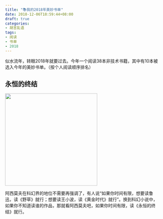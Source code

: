 ```yaml
---
title: "📚我的2018年美妙书单"
date: 2018-12-06T18:59:44+08:00
draft: true
categories:
- 胡言乱语
tags:
- 阅读
- 书单
- 2018
---
```


似水流年，转眼2018年就要过去。今年一个阅读38本非技术书籍，其中有10本被选入今年的美妙书单。（按个人阅读顺序排名）

<!--more-->

## 永恒的终结
<img src="//hesay-me-1251211798.file.myqcloud.com/img/the-wonderful-book-list-for-my-2018/s29555070.jpg" width = "300"/>

阿西莫夫在科幻界的地位不需要再强调了，有人说“如果你时间有限，想要读鲁迅，读《野草》就行；想要读王小波，读《黄金时代》就行”。换到科幻小说中，如果你不知道读谁的作品，那就看阿西莫夫吧，如果你时间有限，读《永恒的终结》就行。